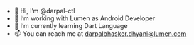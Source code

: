 - 👋 Hi, I’m @darpal-ctl
- 👀 I’m working with Lumen as Android Developer
- 🌱 I’m currently learning Dart Language
- 📫 You can reach me at darpalbhasker.dhyani@lumen.com
